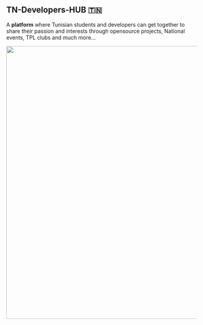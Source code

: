 ## TN-Developers-HUB :tunisia: 
A <b>platform</b> where Tunisian students and developers can get together to share their passion and interests through opensource projects, National events, TPL clubs and much more...


<img src="assets/github/HeroSection.png" height="720px" weight="1280px" style={img{border-radius:50%}} >